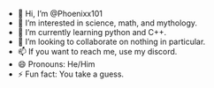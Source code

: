 - 👋 Hi, I’m @Phoenixx101
- 👀 I’m interested in science, math, and mythology.
- 🌱 I’m currently learning python and C++.
- 💞️ I’m looking to collaborate on nothing in particular.
- 📫 If you want to reach me, use my discord.
- 😄 Pronouns: He/Him
- ⚡ Fun fact: You take a guess.

<!---
Phoenixx101/Phoenixx101 is a ✨ special ✨ repository because its `README.md` (this file) appears on your GitHub profile.
You can click the Preview link to take a look at your changes.
--->

